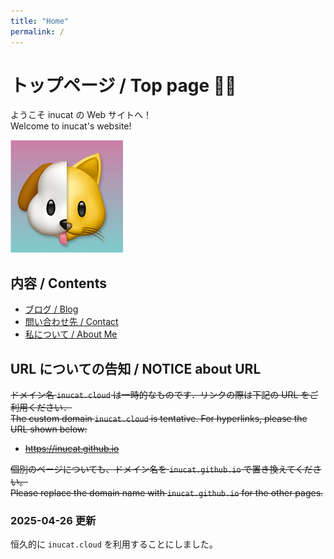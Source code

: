 ```yaml
---
title: "Home"
permalink: /
---
```


# トップページ / Top page 🐶😺

ようこそ inucat の Web サイトへ！<br>
Welcome to inucat's website!

![Profile](/assets/inu-cat.png)

## 内容 / Contents

- [ブログ / Blog](/posts)
- [問い合わせ先 / Contact](https://github.com/inucat/inucat.github.io/issues)
- [私について / About Me](/about)

## URL についての告知 / NOTICE about URL

~~ドメイン名 `inucat.cloud` は一時的なものです．リンクの際は下記の URL をご利用ください．~~<br>
~~The custom domain `inucat.cloud` is tentative. For hyperlinks, please the URL shown below:~~

- ~~https://inucat.github.io~~

~~個別のページについても、ドメイン名を `inucat.github.io` で置き換えてください。~~<br>
~~Please replace the domain name with `inucat.github.io` for the other pages.~~

### 2025-04-26 更新

恒久的に `inucat.cloud` を利用することにしました。
